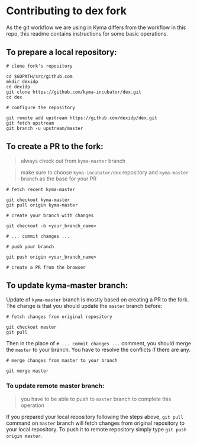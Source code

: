 # Contributing to dex fork

As the git workflow we are using in Kyma differs from the workflow in this repo, this readme contains instructions for some basic operations.

## To prepare a local repository:

```shell script
# clone fork's repository

cd $GOPATH/src/github.com
mkdir dexidp
cd dexidp
git clone https://github.com/kyma-incubator/dex.git
cd dex

# configure the repository

git remote add upstream https://github.com/dexidp/dex.git
git fetch upstream
git branch -u upstream/master
```

## To create a PR to the fork:

> always check out from `kyma-master` branch

> make sure to choose `kyma-incubator/dex` repository and `kyma-master` branch as the base for your PR

```shell script
# fetch recent kyma-master

git checkout kyma-master
git pull origin kyma-master

# create your branch with changes

git checkout -b <your_branch_name>

# ... commit changes ...

# push your branch

git push origin <your_branch_name>

# create a PR from the browser
```

## To update kyma-master branch:

Update of `kyma-master` branch is mostly based on creating a PR to the fork. The change is that you should update the `master` branch before:

```shell script
# fetch changes from original repository

git checkout master
git pull
```

Then in the place of `# ... commit changes ...` comment, you should merge the `master` to your branch. You have to resolve the conflicts if there are any.

```shell script
# merge changes from master to your branch

git merge master
```

### To update remote master branch:

> you have to be able to push to `master` branch to complete this operation

If you prepared your local repository following the steps above, `git pull` command on `master` branch will fetch changes from original repository to your local repository. To push it to remote repository simply type `git push origin master`.